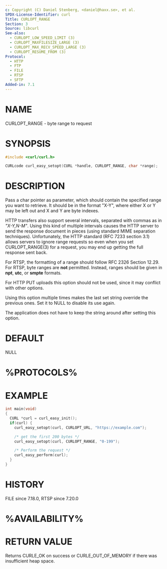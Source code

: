 ```yaml
---
c: Copyright (C) Daniel Stenberg, <daniel@haxx.se>, et al.
SPDX-License-Identifier: curl
Title: CURLOPT_RANGE
Section: 3
Source: libcurl
See-also:
  - CURLOPT_LOW_SPEED_LIMIT (3)
  - CURLOPT_MAXFILESIZE_LARGE (3)
  - CURLOPT_MAX_RECV_SPEED_LARGE (3)
  - CURLOPT_RESUME_FROM (3)
Protocol:
  - HTTP
  - FTP
  - FILE
  - RTSP
  - SFTP
Added-in: 7.1
---
```


# NAME

CURLOPT_RANGE - byte range to request

# SYNOPSIS

~~~c
#include <curl/curl.h>

CURLcode curl_easy_setopt(CURL *handle, CURLOPT_RANGE, char *range);
~~~

# DESCRIPTION

Pass a char pointer as parameter, which should contain the specified range you
want to retrieve. It should be in the format "X-Y", where either X or Y may be
left out and X and Y are byte indexes.

HTTP transfers also support several intervals, separated with commas as in
*"X-Y,N-M"*. Using this kind of multiple intervals causes the HTTP server
to send the response document in pieces (using standard MIME separation
techniques). Unfortunately, the HTTP standard (RFC 7233 section 3.1) allows
servers to ignore range requests so even when you set CURLOPT_RANGE(3)
for a request, you may end up getting the full response sent back.

For RTSP, the formatting of a range should follow RFC 2326 Section 12.29. For
RTSP, byte ranges are **not** permitted. Instead, ranges should be given in
**npt**, **utc**, or **smpte** formats.

For HTTP PUT uploads this option should not be used, since it may conflict with
other options.

Using this option multiple times makes the last set string override the
previous ones. Set it to NULL to disable its use again.

The application does not have to keep the string around after setting this
option.

# DEFAULT

NULL

# %PROTOCOLS%

# EXAMPLE

~~~c
int main(void)
{
  CURL *curl = curl_easy_init();
  if(curl) {
    curl_easy_setopt(curl, CURLOPT_URL, "https://example.com");

    /* get the first 200 bytes */
    curl_easy_setopt(curl, CURLOPT_RANGE, "0-199");

    /* Perform the request */
    curl_easy_perform(curl);
  }
}
~~~

# HISTORY

FILE since 7.18.0, RTSP since 7.20.0

# %AVAILABILITY%

# RETURN VALUE

Returns CURLE_OK on success or
CURLE_OUT_OF_MEMORY if there was insufficient heap space.

